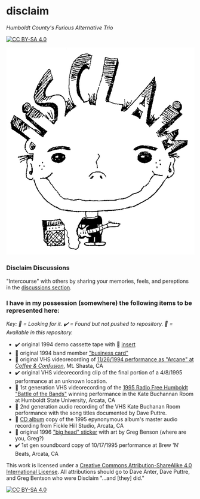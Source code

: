 # disclaim
_Humboldt County's Furious Alternative Trio_

[![CC BY-SA 4.0][cc-by-sa-shield]][cc-by-sa]

![big-head][big-head]

### Disclaim Discussions
"Intercourse" with others by sharing your memories, feels, and pereptions in the [discussions section](https://github.com/iLPdev/disclaim/discussions). 

### I have in my possession (somewhere) the following items to be represented here:
_Key: 👀 = Looking for it. ✔️ = Found but not pushed to repository. 🏁 = Available in this repository._

* ✔️ original 1994 demo cassette tape with 🏁 [insert](https://github.com/iLPdev/disclaim/tree/main/images/cassette/demo)
* 🏁 original 1994 band member ["business card"](https://github.com/iLPdev/disclaim/blob/main/diSCLAiM_business_card.jpg)
* 🏁 original VHS videorecording of [11/26/1994 performance as "Arcane" at _Coffee & Confusion_](https://github.com/iLPdev/disclaim/tree/main/video/VHS/raw/coffee%20and%20confusion), Mt. Shasta, CA
* ✔️ original VHS videorecording clip of the final portion of a 4/8/1995 performance at an unknown location.
* 🏁 1st generation VHS videorecording of the [1995 Radio Free Humboldt "Battle of the Bands"](https://github.com/iLPdev/disclaim/tree/main/video/VHS/raw/kate%20buchanan%20room) winning performance in the Kate Buchannan Room at Humboldt State University, Arcata, CA
* 👀 2nd generation audio recording of the VHS Kate Buchanan Room performance with the song titles documented by Dave Puttre.
* 🏁 [CD album](https://github.com/iLPdev/disclaim/tree/main/audio/CD/raw) copy of the 1995 epynonymous album's master audio recording from Fickle Hill Studio, Arcata, CA
* 🏁 original 1996 ["big head" sticker](https://github.com/iLPdev/disclaim/blob/main/diSCLAiM_sticker_full.jpg) with art by Greg Benson (where are you, Greg?)
* ✔️ 1st gen soundboard copy of 10/17/1995 performance at Brew 'N' Beats, Arcata, CA

This work is licensed under a
[Creative Commons Attribution-ShareAlike 4.0 International License][cc-by-sa]. All attributions should go to Dave Anter, Dave Puttre, and Greg Bentson who were Disclaim "...and [they] did."

[![CC BY-SA 4.0][cc-by-sa-image]][cc-by-sa]

[big-head]: https://github.com/iLPdev/disclaim/blob/main/images/diSCLAiM_sticker_full.jpg
[cc-by-sa]: http://creativecommons.org/licenses/by-sa/4.0/
[cc-by-sa-image]: https://licensebuttons.net/l/by-sa/4.0/88x31.png
[cc-by-sa-shield]: https://img.shields.io/badge/License-CC%20BY--SA%204.0-lightgrey.svg

